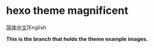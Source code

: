 # hexo theme magnificent

[简体中文](README.md)|English

**This is the branch that holds the theme example images.**
